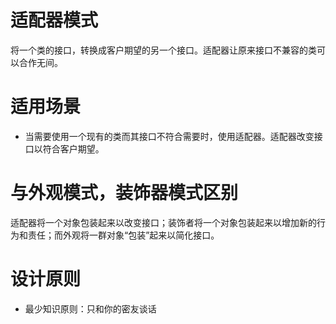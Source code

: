 # 适配器模式
将一个类的接口，转换成客户期望的另一个接口。适配器让原来接口不兼容的类可以合作无间。

# 适用场景
- 当需要使用一个现有的类而其接口不符合需要时，使用适配器。适配器改变接口以符合客户期望。

# 与外观模式，装饰器模式区别
适配器将一个对象包装起来以改变接口；装饰者将一个对象包装起来以增加新的行为和责任；而外观将一群对象“包装”起来以简化接口。

# 设计原则
- 最少知识原则：只和你的密友谈话